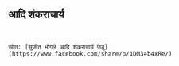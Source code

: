 ## आदि शंकराचार्य

```


स्रोत: [सुजीत भोगले आदि शंकराचार्य फेबु](https://www.facebook.com/share/p/1DM34b4xRe/)

```
